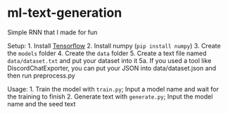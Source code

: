 # ml-text-generation

Simple RNN that I made for fun

Setup:
	1. Install [Tensorflow](https://www.tensorflow.org/install)
	2. Install numpy (`pip install numpy`)
	3. Create the `models` folder
	4. Create the `data` folder
	5. Create a text file named `data/dataset.txt` and put your dataset into it
	5a. If you used a tool like DiscordChatExporter, you can put your JSON into data/dataset.json and then run preprocess.py

Usage:
	1. Train the model with `train.py`; Input a model name and wait for the training to finish
	2. Generate text with `generate.py`; Input the model name and the seed text
